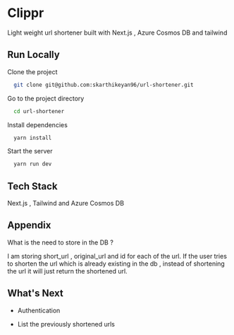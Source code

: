 
# Clippr

Light weight url shortener built with Next.js , Azure Cosmos DB and tailwind

## Run Locally

Clone the project

```bash
  git clone git@github.com:skarthikeyan96/url-shortener.git
```

Go to the project directory

```bash
  cd url-shortener
```

Install dependencies

```bash
  yarn install
```

Start the server

```bash
  yarn run dev
```


## Tech Stack

Next.js , Tailwind and Azure Cosmos DB


## Appendix

What is the need to store in the DB ?

I am storing short_url , original_url and id for each of the url. 
If the user tries to shorten the url which is already existing in the db , 
instead of shortening the url it will just return the shortened url.



## What's Next

- Authentication

- List the previously shortened urls
